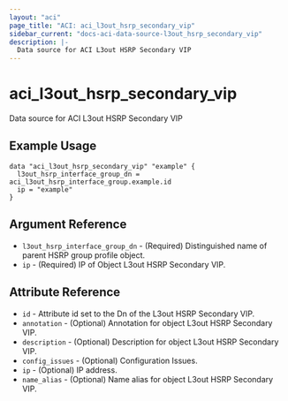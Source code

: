 ```yaml
---
layout: "aci"
page_title: "ACI: aci_l3out_hsrp_secondary_vip"
sidebar_current: "docs-aci-data-source-l3out_hsrp_secondary_vip"
description: |-
  Data source for ACI L3out HSRP Secondary VIP
---
```


# aci_l3out_hsrp_secondary_vip

Data source for ACI L3out HSRP Secondary VIP

## Example Usage

```hcl
data "aci_l3out_hsrp_secondary_vip" "example" {
  l3out_hsrp_interface_group_dn = aci_l3out_hsrp_interface_group.example.id
  ip = "example"
}
```

## Argument Reference

- `l3out_hsrp_interface_group_dn` - (Required) Distinguished name of parent HSRP group profile object.
- `ip` - (Required) IP of Object L3out HSRP Secondary VIP.

## Attribute Reference

- `id` - Attribute id set to the Dn of the L3out HSRP Secondary VIP.
- `annotation` - (Optional) Annotation for object L3out HSRP Secondary VIP.
- `description` - (Optional) Description for object L3out HSRP Secondary VIP.
- `config_issues` - (Optional) Configuration Issues.
- `ip` - (Optional) IP address.
- `name_alias` - (Optional) Name alias for object L3out HSRP Secondary VIP.
